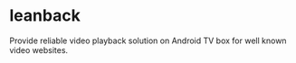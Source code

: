 leanback
========
Provide reliable video playback solution on Android TV box for well known video
websites.

